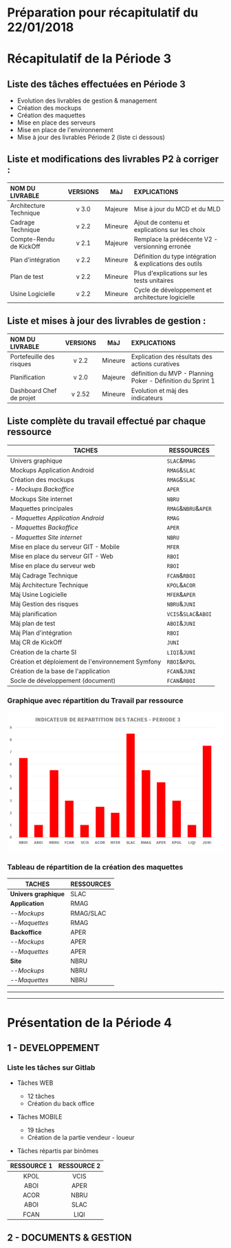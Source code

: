 # **Préparation pour récapitulatif du 22/01/2018**
# Récapitulatif de la Période 3
## Liste des tâches effectuées en Période 3

- Evolution des livrables de gestion & management
- Création des mockups
- Création des maquettes
- Mise en place des serveurs
- Mise en place de l'environnement
- Mise à jour des livrables Période 2 (liste ci dessous)

## Liste et modifications des livrables P2 à corriger :

NOM DU LIVRABLE          | VERSIONS | MàJ       | EXPLICATIONS           
:-                       | :-:      | :-:       | :-             
Architecture Technique   | v 3.0    | Majeure   | Mise à jour du MCD et du MLD
Cadrage Technique        | v 2.2    | Mineure   | Ajout de contenu et explications sur les choix
Compte-Rendu de KickOff  | v 2.1    | Majeure   | Remplace la prédécente V2 - versionning erronée
Plan d'intégration       | v 2.2    | Mineure   | Définition du type intégration & explications des outils
Plan de test             | v 2.2    | Mineure   | Plus d'explications sur les tests unitaires
Usine Logicielle         | v 2.2    | Mineure   | Cycle de développement et architecture logicielle

## Liste et mises à jour des livrables de gestion :

NOM DU LIVRABLE          | VERSIONS | MàJ     | EXPLICATIONS           
:-                       | :-:      | :-:     | :-             
Portefeuille des risques | v 2.2    | Mineure | Explication des résultats des actions curatives
Planification            | v 2.0    | Majeure | définition du MVP - Planning Poker - Définition du Sprint 1
Dashboard Chef de projet | v 2.52   | Mineure | Evolution et màj des indicateurs

## Liste complète du travail effectué par chaque ressource

TACHES                                              | RESSOURCES          
---                                                 |   ---               
Univers graphique                                   | `SLAC`&`RMAG`            
Mockups Application Android	                        | `RMAG`&`SLAC`       
Création des mockups                                | `RMAG`&`SLAC`       
    - *Mockups Backoffice*                      	  | `APER`              
Mockups Site internet                       	      | `NBRU`             
Maquettes principales                               |	`RMAG`&`NBRU`&`APER`
  - *Maquettes Application Android*                 |	`RMAG`              
  - *Maquettes Backoffice*                          |	`APER`              
  - *Maquettes Site internet*	                      | `NBRU`              
Mise en place du serveur GIT - Mobile               |	`MFER`              
Mise en place du serveur GIT - Web	                | `RBOI`              
Mise en place du serveur web                        |	`RBOI`              
Màj Cadrage Technique                               |	`FCAN`&`RBOI`       
Màj Architecture Technique                          |	`KPOL`&`ACOR`       
Màj Usine Logicielle                                |	`MFER`&`APER`       
Màj Gestion des risques	                            | `NBRU`&`JUNI`       
Màj planification                                   |	`VCIS`&`SLAC`&`ABOI`
Màj plan de test                                    |	`ABOI`&`JUNI`       
Màj Plan d'intégration 	                            | `RBOI`              
Màj CR de KickOff                                   |	`JUNI`              
Création de la charte SI                            |	`LIQI`&`JUNI`       
Création et déploiement de l'environnement Symfony	| `RBOI`&`KPOL`       
Création de la base de l'application                |	`FCAN`&`JUNI`       
Socle de développement (document)	                  | `FCAN`&`RBOI`      

### Graphique avec répartition du Travail par ressource

![Graphique Taches P3](/DebutP4/GraphiquesTachesP3.png)

### Tableau de répartition de la création des maquettes

TACHES	              |   RESSOURCES    
---                   |   ---        
**Univers graphique**	|   SLAC
**Application**       |   RMAG
--*Mockups*	          |   RMAG/SLAC
--*Maquettes*	        |   RMAG
**Backoffice**	      |   APER
--*Mockups*	          |   APER
--*Maquettes*	        |   APER
**Site**	            |   NBRU
--*Mockups*	          |   NBRU
--*Maquettes*	        |   NBRU

-----
-----

# **Présentation de la Période 4**

## 1 - **DEVELOPPEMENT**

### Liste les tâches sur Gitlab

- Tâches WEB
    - 12 tâches
    - Création du back office
- Tâches MOBILE
    - 19 tâches
    - Création de la partie vendeur - loueur

 - Tâches répartis par binômes

RESSOURCE 1	|   RESSOURCE 2    
:-:         |   :-:         
KPOL        | VCIS
ABOI        | APER
ACOR        | NBRU
ABOI        | SLAC
FCAN        | LIQI

## 2 - **DOCUMENTS & GESTION**

